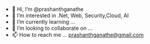 - 👋 Hi, I’m @prashanthganathe
- 👀 I’m interested in .Net, Web, Security,Cloud, AI
- 🌱 I’m currently learning ...
- 💞️ I’m looking to collaborate on ...
- 📫 How to reach me ... prashanthganathe@gmail.com


